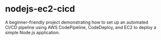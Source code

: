 # nodejs-ec2-cicd
A beginner-friendly project demonstrating how to set up an automated CI/CD pipeline using AWS CodePipeline, CodeDeploy, and EC2 to deploy a simple Node.js application.
